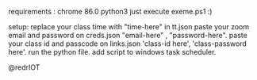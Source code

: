 requirements :
  	chrome 86.0
  	python3
  	just execute exeme.ps1 :)

setup:
replace your class time with "time-here" in tt.json
paste your zoom email and password on creds.json "email-here" , "password-here".
paste your class id and passcode on links.json 'class-id here', 'class-password here'.
run the python file.
add script to windows task scheduler.

@redrIOT

